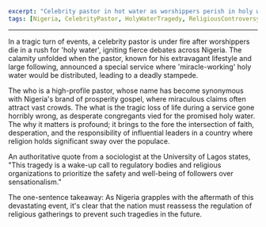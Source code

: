 ```yaml
excerpt: "Celebrity pastor in hot water as worshippers perish in holy water frenzy, stirring nationwide concern."
tags: [Nigeria, CelebrityPastor, HolyWaterTragedy, ReligiousControversy, PublicSafety]
```

---

In a tragic turn of events, a celebrity pastor is under fire after worshippers die in a rush for 'holy water', igniting fierce debates across Nigeria. The calamity unfolded when the pastor, known for his extravagant lifestyle and large following, announced a special service where 'miracle-working' holy water would be distributed, leading to a deadly stampede.

The who is a high-profile pastor, whose name has become synonymous with Nigeria's brand of prosperity gospel, where miraculous claims often attract vast crowds. The what is the tragic loss of life during a service gone horribly wrong, as desperate congregants vied for the promised holy water. The why it matters is profound; it brings to the fore the intersection of faith, desperation, and the responsibility of influential leaders in a country where religion holds significant sway over the populace.

An authoritative quote from a sociologist at the University of Lagos states, "This tragedy is a wake-up call to regulatory bodies and religious organizations to prioritize the safety and well-being of followers over sensationalism."

The one-sentence takeaway: As Nigeria grapples with the aftermath of this devastating event, it's clear that the nation must reassess the regulation of religious gatherings to prevent such tragedies in the future.
